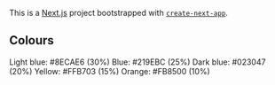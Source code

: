 This is a [Next.js](https://nextjs.org/) project bootstrapped with [`create-next-app`](https://github.com/vercel/next.js/tree/canary/packages/create-next-app).

## Colours

Light blue: #8ECAE6 (30%)
Blue: #219EBC (25%)
Dark blue: #023047 (20%)
Yellow: #FFB703 (15%)
Orange: #FB8500 (10%)
